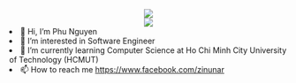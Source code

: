 <div align=center>
  <img src="https://github-readme-stats.vercel.app/api?username=ngyngcphu&show_icons=true&count_private=true" />
 </div>
 
 <div align=center>
  <img src = "http://github-profile-summary-cards.vercel.app/api/cards/repos-per-language?username=ngyngcphu&theme=default" />
 </div

- 👋 Hi, I’m Phu Nguyen
- 👀 I’m interested in Software Engineer
- 🌱 I’m currently learning Computer Science at Ho Chi Minh City University of Technology (HCMUT)
- 📫 How to reach me https://www.facebook.com/zinunar
